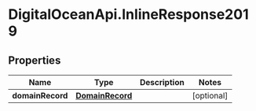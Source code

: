 # DigitalOceanApi.InlineResponse2019

## Properties
Name | Type | Description | Notes
------------ | ------------- | ------------- | -------------
**domainRecord** | [**DomainRecord**](DomainRecord.md) |  | [optional] 
